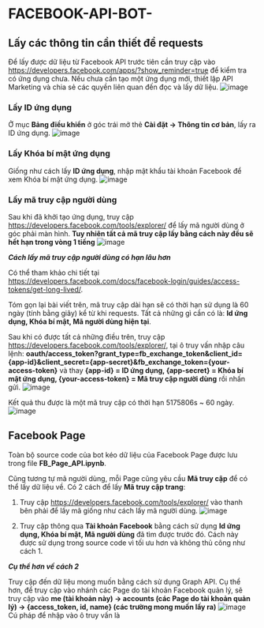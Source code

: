 # FACEBOOK-API-BOT-
## Lấy các thông tin cần thiết để requests
Để lấy được dữ liệu từ Facebook API trước tiên cần truy cập vào https://developers.facebook.com/apps/?show_reminder=true để kiểm tra có ứng dụng chưa. Nếu chưa cần tạo một ứng dụng mới, thiết lập API Marketing và chia sẻ các quyền liên quan đến đọc và lấy dữ liệu.
![image](https://user-images.githubusercontent.com/117967392/212615807-582c176b-ce4a-4c50-a68d-dce2cd37e96c.png)

### Lấy ID ứng dụng
Ở mục **Bảng điều khiển** ở góc trái mở thẻ **Cài đặt -> Thông tin cơ bản**, lấy ra ID ứng dụng.
![image](https://user-images.githubusercontent.com/117967392/212616494-42a7039c-9e57-4203-9c7b-df25d626ca9d.png)

### Lấy Khóa bí mật ứng dụng
Giống như cách lấy **ID ứng dụng**, nhập mật khẩu tài khoản Facebook để xem Khóa bí mật ứng dụng.
![image](https://user-images.githubusercontent.com/117967392/212616834-c9580399-1bcb-4bbd-ab95-8adf8bbfb40c.png)

### Lấy mã truy cập người dùng
Sau khi đã khởi tạo ứng dụng, truy cập https://developers.facebook.com/tools/explorer/ để lấy mã người dùng ở góc phải màn hình.
**Tuy nhiên tất cả mã truy cập lấy bằng cách này đều sẽ hết hạn trong vòng 1 tiếng**
![image](https://user-images.githubusercontent.com/117967392/212621616-4fdf0b3f-d625-4a79-adf9-d6191d615880.png)

***Cách lấy mã truy cập người dùng có hạn lâu hơn***

Có thể tham khảo chi tiết tại https://developers.facebook.com/docs/facebook-login/guides/access-tokens/get-long-lived/.

Tóm gọn lại bài viết trên, mã truy cập dài hạn sẽ có thời hạn sử dụng là 60 ngày (tính bằng giây) kể từ khi requests. Tất cả những gì cần có là: **Id ứng dụng, Khóa bí mật, Mã người dùng hiện tại**.

Sau khi có được tất cả những điều trên, truy cập https://developers.facebook.com/tools/explorer/, tại ô truy vấn nhập câu lệnh: **oauth/access_token?grant_type=fb_exchange_token&client_id={app-id}&client_secret={app-secret}&fb_exchange_token={your-access-token}** và thay **{app-id} = ID ứng dụng, {app-secret} = Khóa bí mật ứng dụng, {your-access-token} = Mã truy cập người dùng** rồi nhấn gửi.
![image](https://user-images.githubusercontent.com/117967392/212618508-c2d32eab-68dc-4ca4-b81a-9c0ca8c7cdf6.png)

Kết quả thu được là một mã truy cập có thời hạn 5175806s ~ 60 ngày.
![image](https://user-images.githubusercontent.com/117967392/212618624-12840845-177b-49b5-88f5-38d89c961c70.png)

## Facebook Page
Toàn bộ source code của bot kéo dữ liệu của Facebook Page được lưu trong file **FB_Page_API.ipynb**.

Cũng tương tự mã người dùng, mỗi Page cũng yêu cầu **Mã truy cập** để có thể lấy dữ liệu về. Có 2 cách để lấy **Mã truy cập trang**:

   1. Truy cập https://developers.facebook.com/tools/explorer/ vào thanh bên phải để lấy mã giống như cách lấy mã người dùng.
      ![image](https://user-images.githubusercontent.com/117967392/212622073-de70c228-5ff4-44ff-92d1-b3d37dea396c.png)

   2. Truy cập thông qua **Tài khoản Facebook** bằng cách sử dụng **Id ứng dụng, Khóa bí mật, Mã người dùng** đã tìm được trước đó. Cách này được sử dụng trong source code vì tối ưu hơn và không thủ công như cách 1.

***Cụ thể hơn về cách 2***

Truy cập đến dữ liệu mong muốn bằng cách sử dụng Graph API. Cụ thể hơn, để truy cập vào nhánh các Page do tài khoản Facebook quản lý, sẽ truy cập vào **me (tài khoản này) -> accounts (các Page do tài khoản quản lý) -> {access_token, id, name} (các trường mong muốn lấy ra)**
![image](https://user-images.githubusercontent.com/117967392/212624462-c8eec2c0-9046-4b1a-b19b-df54962f98cd.png)
Cú pháp để nhập vào ô truy vấn là 

